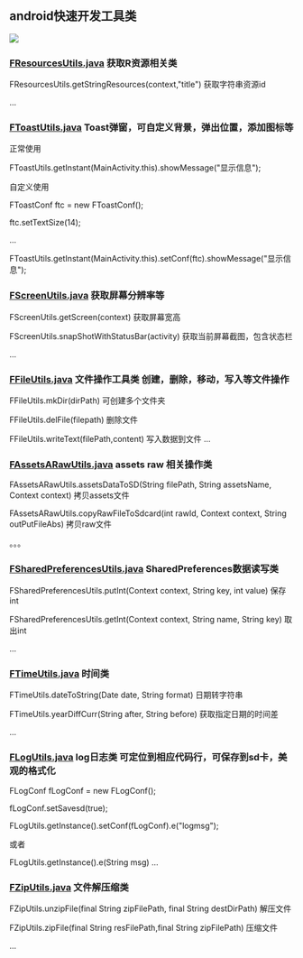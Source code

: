 ## android快速开发工具类

![](http://upload-images.jianshu.io/upload_images/2383936-04e12f5855b6771e.png?imageMogr2/auto-orient/strip%7CimageView2/2/w/1240)

### [FResourcesUtils.java](https://github.com/570622566/FastAndrUtils/blob/master/fastandrlibs/src/main/java/com/hotapk/fastandrlibs/utils/FResourcesUtils.java)  获取R资源相关类
  
  FResourcesUtils.getStringResources(context,"title") 获取字符串资源id
  
  ...
### [FToastUtils.java](https://github.com/570622566/FastAndrUtils/blob/master/fastandrlibs/src/main/java/com/hotapk/fastandrlibs/utils/FToastUtils.java)  Toast弹窗，可自定义背景，弹出位置，添加图标等
  
  正常使用
  
  FToastUtils.getInstant(MainActivity.this).showMessage("显示信息");
  
  自定义使用
  
  FToastConf ftc = new FToastConf();
  
  ftc.setTextSize(14);
  
  ...
  
  FToastUtils.getInstant(MainActivity.this).setConf(ftc).showMessage("显示信息");
### [FScreenUtils.java](https://github.com/570622566/FastAndrUtils/blob/master/fastandrlibs/src/main/java/com/hotapk/fastandrlibs/utils/FScreenUtils.java) 获取屏幕分辨率等
 
  FScreenUtils.getScreen(context) 获取屏幕宽高
 
  FScreenUtils.snapShotWithStatusBar(activity) 获取当前屏幕截图，包含状态栏
 
  ...
### [FFileUtils.java](https://github.com/570622566/FastAndrUtils/blob/master/fastandrlibs/src/main/java/com/hotapk/fastandrlibs/utils/FFileUtils.java) 文件操作工具类 创建，删除，移动，写入等文件操作
 
  FFileUtils.mkDir(dirPath) 可创建多个文件夹
 
  FFileUtils.delFile(filepath) 删除文件
 
  FFileUtils.writeText(filePath,content) 写入数据到文件
  ...
### [FAssetsARawUtils.java](https://github.com/570622566/FastAndrUtils/blob/master/fastandrlibs/src/main/java/com/hotapk/fastandrlibs/utils/FAssetsARawUtils.java) assets raw 相关操作类
 
  FAssetsARawUtils.assetsDataToSD(String filePath, String assetsName, Context context) 拷贝assets文件
 
  FAssetsARawUtils.copyRawFileToSdcard(int rawId, Context context, String outPutFileAbs) 拷贝raw文件
 
  。。。
### [FSharedPreferencesUtils.java](https://github.com/570622566/FastAndrUtils/blob/master/fastandrlibs/src/main/java/com/hotapk/fastandrlibs/utils/FSharedPreferencesUtils.java) SharedPreferences数据读写类
 
  FSharedPreferencesUtils.putInt(Context context, String key, int value) 保存int
 
  FSharedPreferencesUtils.getInt(Context context, String name, String key) 取出int
 
  ...
### [FTimeUtils.java](https://github.com/570622566/FastAndrUtils/blob/master/fastandrlibs/src/main/java/com/hotapk/fastandrlibs/utils/FTimeUtils.java) 时间类
 
  FTimeUtils.dateToString(Date date, String format) 日期转字符串
 
  FTimeUtils.yearDiffCurr(String after, String before) 获取指定日期的时间差
 
  ...
### [FLogUtils.java](https://github.com/570622566/FastAndrUtils/blob/master/fastandrlibs/src/main/java/com/hotapk/fastandrlibs/utils/FLogUtils.java) log日志类 可定位到相应代码行，可保存到sd卡，美观的格式化
  
  FLogConf fLogConf = new FLogConf();
  
  fLogConf.setSavesd(true);
  
  FLogUtils.getInstance().setConf(fLogConf).e("logmsg");
 
  或者
 
  FLogUtils.getInstance().e(String msg)
  ...
### [FZipUtils.java](https://github.com/570622566/FastAndrUtils/blob/master/fastandrlibs/src/main/java/com/hotapk/fastandrlibs/utils/FZipUtils.java) 文件解压缩类
  
  FZipUtils.unzipFile(final String zipFilePath, final String destDirPath) 解压文件
  
  FZipUtils.zipFile(final String resFilePath,final String zipFilePath) 压缩文件
  
  ...
  
  
